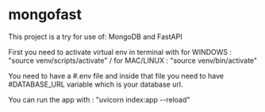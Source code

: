 # mongofast

This project is a try for use of: MongoDB and FastAPI

First you need to activate virtual env in terminal with for WINDOWS : "source venv/scripts/activate" / for MAC/LINUX : "source venv/bin/activate"
                                                   
You need to have a #.env file and inside that file you need to have #DATABASE_URL variable which is your database url. 

You can run the app with : "uvicorn index:app --reload"
